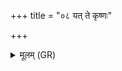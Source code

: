 +++
title = "०८ यत् ते कृष्णः"

+++
<details><summary>मूलम् (GR)</summary>

यत् ते कृष्णः शकुन आतुतोद  
पिपीलः सर्प उत वा श्वापदः ।  
अग्निष् टद् विश्वाद् आ पृणातु विद्वान्  
सोमश् चा यो ब्राह्मणाँ आविवेश ॥
</details>